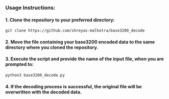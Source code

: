 ### Usage Instructions:

#### 1. Clone the repository to your preferred directory:

``` git clone https://github.com/shreyas-malhotra/base3200_decode ```

#### 2. Move the file containing your base3200 encoded data to the same directory where you cloned the repository.

#### 3. Execute the script and provide the name of the input file, when you are prompted to:

``` python3 base3200_decode.py ```

#### 4. If the decoding process is successful, the original file will be overwritten with the decoded data.
